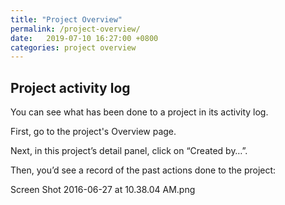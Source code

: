 ```yaml
---
title: "Project Overview"
permalink: /project-overview/
date:   2019-07-10 16:27:00 +0800
categories: project overview
---
```

## 

## Project activity log 
You can see what has been done to a project in its activity log.

First, go to the project's Overview page.

Next, in this project’s detail panel, click on “Created by…”.

Then, you’d see a record of the past actions done to the project:

Screen Shot 2016-06-27 at 10.38.04 AM.png